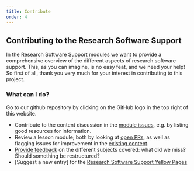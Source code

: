 ```yaml
---
title: Contribute
order: 4
---
```


## Contributing to the Research Software Support

In the Research Software Support modules we want to provide a comprehensive overview of the different aspects of research software support.
This, as you can imagine, is no easy feat, and we need your help!
So first of all, thank you very much for your interest in contributing to this project.

### What can I do?

Go to our github repository by clicking on the GitHub logo in the top right of this website. 

* Contribute to the content discussion in the [module issues](https://github.com/esciencecenter-digital-skills/research-software-support/labels/module%20discussion), e.g. by listing good resources for information.
* Review a lesson module; both by looking at [open PRs](https://github.com/esciencecenter-digital-skills/research-software-support/pulls), as well as flagging issues for improvement in the [existing content](https://esciencecenter-digital-skills.github.io/research-software-support/).
* [Provide feedback](https://github.com/esciencecenter-digital-skills/research-software-support/issues) on the different subjects covered: what did we miss? Should something be restructured?
* [Suggest a new entry] for the [Research Software Support Yellow Pages](/main/yellowpages)